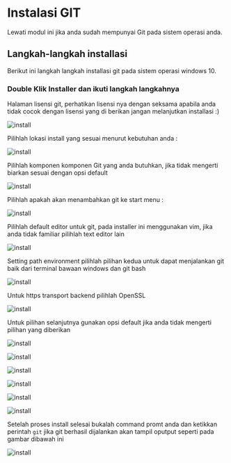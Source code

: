 # Instalasi GIT

Lewati modul ini jika anda sudah mempunyai Git pada sistem operasi anda.

## Langkah-langkah installasi

Berikut ini langkah langkah installasi git pada sistem operasi windows 10.

### Double Klik Installer dan ikuti langkah langkahnya

Halaman lisensi git, perhatikan lisensi nya dengan seksama apabila anda tidak cocok dengan lisensi yang di berikan jangan melanjutkan installasi :)

![install](images/installgit/01-install-git.png)

Pilihlah lokasi install yang sesuai menurut kebutuhan anda :

![install](images/installgit/02-install-git.png)

Pilihlah komponen komponen Git yang anda butuhkan, jika tidak mengerti biarkan sesuai dengan opsi default

![install](images/installgit/03-install-git.png)

Pilihlah apakah akan menambahkan git ke start menu :

![install](images/installgit/04-install-git.png)

Pilihlah default editor untuk git, pada installer ini menggunakan vim, jika anda tidak familiar pilihlah text editor lain

![install](images/installgit/05-install-git.png)

Setting path environment pilihlah pilihan kedua untuk dapat menjalankan git baik dari terminal bawaan windows dan git bash

![install](images/installgit/06-install-git.png)

Untuk https transport backend pilihlah OpenSSL

![install](images/installgit/07-install-git.png)

Untuk pilihan selanjutnya gunakan opsi default jika anda tidak mengerti pilihan yang diberikan

![install](images/installgit/08-install-git.png)

![install](images/installgit/09-install-git.png)

![install](images/installgit/10-install-git.png)

![install](images/installgit/11-install-git.png)

![install](images/installgit/12-install-git.png)

![install](images/installgit/13-install-git.png)

Setelah proses install selesai bukalah command promt anda dan ketikkan perintah `git` jika git berhasil dijalankan akan tampil oputput seperti pada gambar dibawah ini

![install](images/installgit/14-install-git.png)
